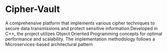 # Cipher-Vault
A comprehensive platform that implements various cipher techniques to secure data transmissions and protect sensitive information.Developed in C++, the project utilizes Object Oriented Programming concepts for optimal performance and scalability. The implementation methodology follows a Microservices-based architectural pattern
